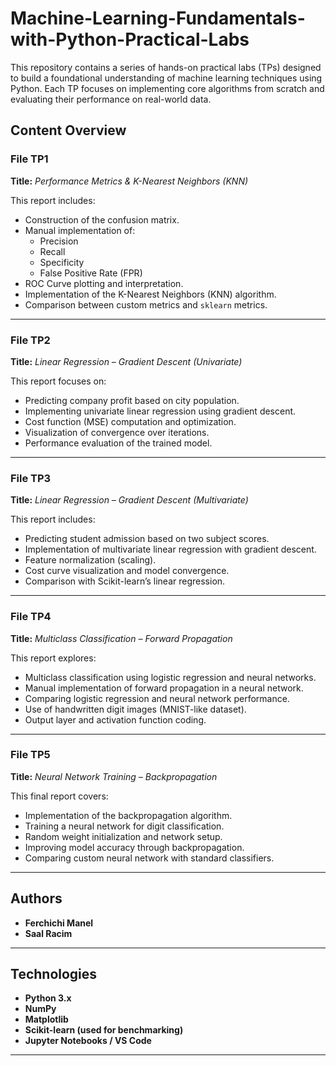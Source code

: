 # Machine-Learning-Fundamentals-with-Python-Practical-Labs
This repository contains a series of hands-on practical labs (TPs) designed to build a foundational understanding of machine learning techniques using Python. Each TP focuses on implementing core algorithms from scratch and evaluating their performance on real-world data.  

##  Content Overview

### File TP1
**Title:** *Performance Metrics & K-Nearest Neighbors (KNN)*

This report includes:
- Construction of the confusion matrix.
- Manual implementation of:
  - Precision
  - Recall
  - Specificity
  - False Positive Rate (FPR)
- ROC Curve plotting and interpretation.
- Implementation of the K-Nearest Neighbors (KNN) algorithm.
- Comparison between custom metrics and `sklearn` metrics.

---

### File TP2
**Title:** *Linear Regression – Gradient Descent (Univariate)*

This report focuses on:
- Predicting company profit based on city population.
- Implementing univariate linear regression using gradient descent.
- Cost function (MSE) computation and optimization.
- Visualization of convergence over iterations.
- Performance evaluation of the trained model.

---

### File TP3
**Title:** *Linear Regression – Gradient Descent (Multivariate)*

This report includes:
- Predicting student admission based on two subject scores.
- Implementation of multivariate linear regression with gradient descent.
- Feature normalization (scaling).
- Cost curve visualization and model convergence.
- Comparison with Scikit-learn’s linear regression.

---

### File TP4
**Title:** *Multiclass Classification – Forward Propagation*

This report explores:
- Multiclass classification using logistic regression and neural networks.
- Manual implementation of forward propagation in a neural network.
- Comparing logistic regression and neural network performance.
- Use of handwritten digit images (MNIST-like dataset).
- Output layer and activation function coding.

---

### File TP5
**Title:** *Neural Network Training – Backpropagation*

This final report covers:
- Implementation of the backpropagation algorithm.
- Training a neural network for digit classification.
- Random weight initialization and network setup.
- Improving model accuracy through backpropagation.
- Comparing custom neural network with standard classifiers.

---

##  Authors

- **Ferchichi Manel**  
- **Saal Racim**

---

##  Technologies

- **Python 3.x**
- **NumPy**
- **Matplotlib**
- **Scikit-learn (used for benchmarking)**
- **Jupyter Notebooks / VS Code**

---

